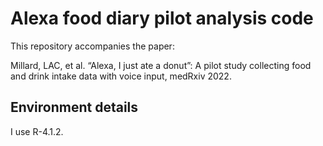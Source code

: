 
# Alexa food diary pilot analysis code


This repository accompanies the paper:

Millard, LAC, et al. “Alexa, I just ate a donut”: A pilot study collecting food and drink intake data with voice input, medRxiv 2022.


## Environment details

I use R-4.1.2.




